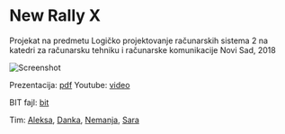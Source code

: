 # New Rally X

Projekat na predmetu Logičko projektovanje računarskih sistema 2 na katedri za računarsku tehniku i računarske komunikacije
Novi Sad, 2018

![Screenshot](https://i.imgur.com/Ya7kS5Rr.jpg)

Prezentacija: [pdf](#)
Youtube: [video](#)

BIT fajl: [bit](https://github.com/0x8000/new_rally_x/blob/master/NewRallyX.bit)

Tim: [Aleksa](https://github.com/0x8000), [Danka](https://github.com/dankaradovanovic), [Nemanja](https://github.com/nemus95), [Sara](https://github.com/sarabrancic)
